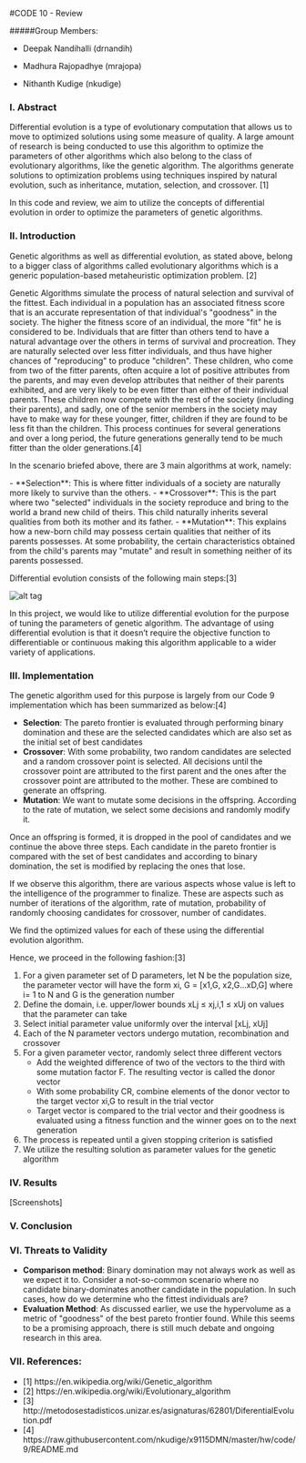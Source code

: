 #CODE 10 - Review

#####Group Members:

- Deepak Nandihalli (drnandih)

- Madhura Rajopadhye (mrajopa)

- Nithanth Kudige (nkudige)

### I. Abstract

<p>Differential evolution is a type of evolutionary computation that allows us to move to optimized solutions using some measure of quality. A large amount of research is being conducted to use this algorithm to optimize the parameters of other algorithms which also belong to the class of evolutionary algorithms, like the genetic algorithm. The algorithms generate solutions to optimization problems using techniques inspired by natural evolution, such as inheritance, mutation, selection, and crossover. [1] </p>
<p>In this code and review, we aim to utilize the concepts of differential evolution in order to optimize the parameters of genetic algorithms.</p>

### II. Introduction
<p>Genetic algorithms as well as differential evolution, as stated above, belong to a bigger class of algorithms called evolutionary algorithms which is a generic population-based metaheuristic optimization problem. [2] </p>
<p>Genetic Algorithms simulate the process of natural selection and survival of the fittest. Each individual in a population has an associated fitness score that is an accurate representation of that individual's "goodness" in the society. The higher the fitness score of an individual, the more "fit" he is considered to be. Individuals that are fitter than others tend to have a natural advantage over the others in terms of survival and procreation. They are naturally selected over less fitter individuals, and thus have higher chances of "reproducing" to produce "children". These children, who come from two of the fitter parents, often acquire a lot of positive attributes from the parents, and may even develop attributes that neither of their parents exhibited, and are very likely to be even fitter than either of their individual parents. These children now compete with the rest of the society (including their parents), and sadly, one of the senior members in the society may have to make way for these younger, fitter, children if they are found to be less fit than the children. This process continues for several generations and over a long period, the future generations generally tend to be much fitter than the older generations.[4]</p>
<p>In the scenario briefed above, there are 3 main algorithms at work, namely:</p>
- **Selection**: This is where fitter individuals of a society are naturally more likely to survive than the others.
- **Crossover**: This is the part where two "selected" individuals in the society reproduce and bring to the world a brand new child of theirs. This child naturally inherits several qualities from both its mother and its father.
- **Mutation**: This explains how a new-born child may possess certain qualities that neither of its parents possesses. At some probability, the certain characteristics obtained from the child's parents may "mutate" and result in something neither of its parents possessed.
<p>Differential evolution consists of the following main steps:[3]</p>


![alt tag](http://i.imgur.com/e7H0jyI.png?1)



<p>In this project, we would like to utilize differential evolution for the purpose of tuning the parameters of genetic algorithm. The advantage of using differential evolution is that it doesn’t require the objective function to differentiable or continuous making this algorithm applicable to a wider variety of applications. </p>

### III. Implementation
The genetic algorithm used for this purpose is largely from our Code 9 implementation which has been summarized as below:[4] 
<ul>
<li> <b>Selection</b>: The pareto frontier is evaluated through performing binary domination and these are the selected candidates which are also set as the initial set of best candidates</li>
<li> <b>Crossover</b>: With some probability, two random candidates are selected and a random crossover point is selected. All decisions until the crossover point are attributed to the first parent and the ones after the crossover point are attributed to the mother. These are combined to generate an offspring.</li>
<li> <b>Mutation</b>:  We want to mutate some decisions in the offspring. According to the rate of mutation, we select some decisions and randomly modify it. </li></p> 
</ul>
<p>Once an offspring is formed, it is dropped in the pool of candidates and we continue the above three steps. Each candidate in the pareto frontier is compared with the set of best candidates and according to binary domination, the set is modified by replacing the ones that lose. </p>
<p>If we observe this algorithm, there are various aspects whose value is left to the intelligence of the programmer to finalize. These are aspects such as number of iterations of the algorithm, rate of mutation, probability of randomly choosing candidates for crossover, number of candidates. </p>
<p>We find the optimized values for each of these using the differential evolution algorithm.<p>

<p>Hence, we proceed in the following fashion:[3]
<ol>
<li>For a given parameter set of D parameters, let N be the population size, the parameter vector will have the form xi, G  = [x1,G, x2,G…xD,G] where i= 1 to N and G is the generation number</li>
<li>Define the domain, i.e. upper/lower bounds xLj ≤ xj,i,1 ≤ xUj on values that the parameter can take</li>
<li>Select initial parameter value uniformly over the interval [xLj, xUj]</li>
<li>Each of the N parameter vectors undergo mutation, recombination and crossover</li>
<li>For a given parameter vector, randomly select three different vectors
<ul>
<li>Add the weighted difference of two of the vectors to the third with some mutation factor F. The resulting vector is called the donor vector</li>
<li>With some probability CR, combine elements of the donor vector to the target vector xi,G to result in the trial vector</li>
<li>Target vector is compared to the trial vector and their goodness is evaluated using a fitness function and the winner goes on to the next generation</li>
</ul></li>
<li>The process is repeated until a given stopping criterion is satisfied </li>
<li>We utilize the resulting solution as parameter values for the genetic algorithm </li>
</ol>
</p>

### IV. Results
[Screenshots]

### V. Conclusion

### VI. Threats to Validity
- **Comparison method**: Binary domination may not always work as well as we expect it to. Consider a not-so-common scenario where no candidate binary-dominates another candidate in the population. In such cases, how do we determine who the fittest individuals are?
- **Evaluation Method**: As discussed earlier, we use the hypervolume as a metric of "goodness" of the best pareto frontier found. While this seems to be a promising approach, there is still much debate and ongoing research in this area.


### VII. References:
<ul>
<li>[1] https://en.wikipedia.org/wiki/Genetic_algorithm</li>
<li>[2] https://en.wikipedia.org/wiki/Evolutionary_algorithm</li>
<li>[3] http://metodosestadisticos.unizar.es/asignaturas/62801/DiferentialEvolution.pdf</li>
<li>[4] https://raw.githubusercontent.com/nkudige/x9115DMN/master/hw/code/9/README.md</li>
